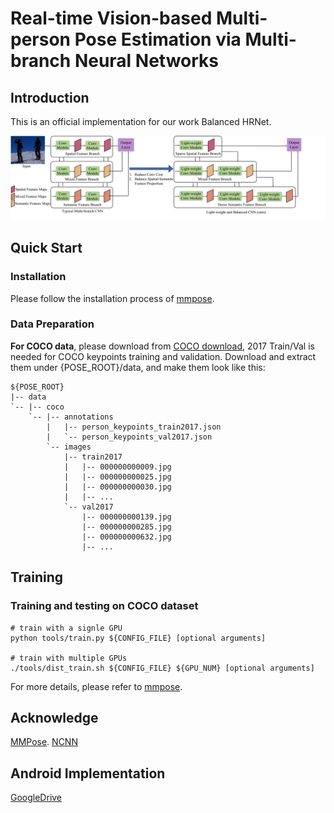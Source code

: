# Real-time Vision-based Multi-person Pose Estimation via Multi-branch Neural Networks

## Introduction

This is an official implementation for our work Balanced HRNet. 

![an](overview.png)


## Quick Start

### Installation

Please follow the installation process of [mmpose](https://github.com/open-mmlab/mmpose).

### Data Preparation


**For COCO data**, please download from [COCO download](http://cocodataset.org/#download), 2017 Train/Val is needed for COCO keypoints training and validation.
Download and extract them under {POSE_ROOT}/data, and make them look like this:
```
${POSE_ROOT}
|-- data
`-- |-- coco
    `-- |-- annotations
        |   |-- person_keypoints_train2017.json
        |   `-- person_keypoints_val2017.json
        `-- images
            |-- train2017
            |   |-- 000000000009.jpg
            |   |-- 000000000025.jpg
            |   |-- 000000000030.jpg
            |   |-- ... 
            `-- val2017
                |-- 000000000139.jpg
                |-- 000000000285.jpg
                |-- 000000000632.jpg
                |-- ... 
```

## Training

### Training and testing on COCO dataset

```shell
# train with a signle GPU
python tools/train.py ${CONFIG_FILE} [optional arguments]

# train with multiple GPUs
./tools/dist_train.sh ${CONFIG_FILE} ${GPU_NUM} [optional arguments]
```
For more details, please refer to [mmpose](https://github.com/open-mmlab/mmpose).

## Acknowledge

[MMPose](https://github.com/open-mmlab/mmpose).
[NCNN](https://github.com/Tencent/ncnn)

## Android Implementation

[GoogleDrive](https://drive.google.com/file/d/1ZT-ZRE41sdyjqljN4aMhaFHylQvIbwcH/view?usp=sharing)

